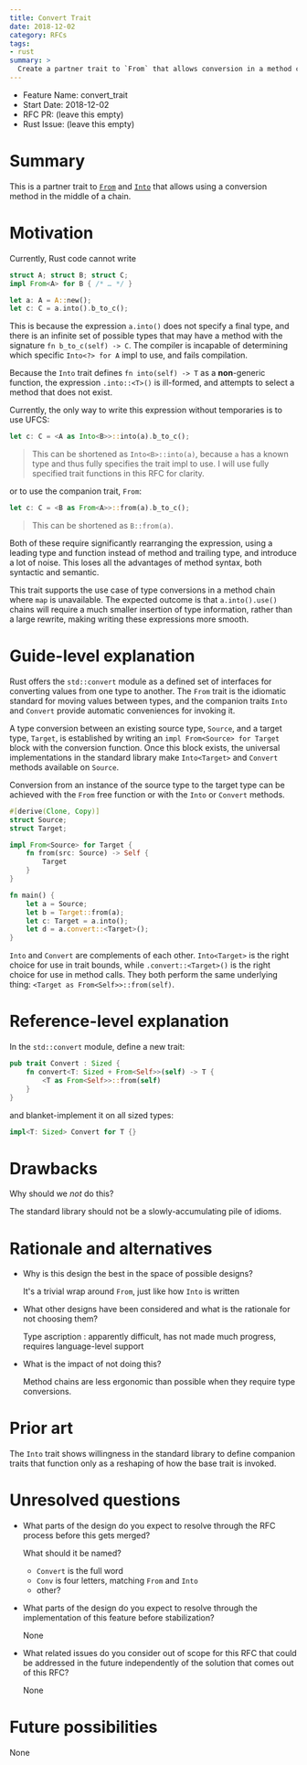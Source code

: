 ```yaml
---
title: Convert Trait
date: 2018-12-02
category: RFCs
tags:
- rust
summary: >
  Create a partner trait to `From` that allows conversion in a method chain.
---
```


- Feature Name: convert_trait
- Start Date: 2018-12-02
- RFC PR: (leave this empty)
- Rust Issue: (leave this empty)

# Summary
[summary]: #summary

This is a partner trait to [`From`] and [`Into`] that allows using a conversion
method in the middle of a chain.

# Motivation
[motivation]: #motivation

Currently, Rust code cannot write

```rust
struct A; struct B; struct C;
impl From<A> for B { /* … */ }

let a: A = A::new();
let c: C = a.into().b_to_c();
```

This is because the expression `a.into()` does not specify a final type, and
there is an infinite set of possible types that may have a method with the
signature `fn b_to_c(self) -> C`. The compiler is incapable of determining which
specific `Into<?> for A` impl to use, and fails compilation.

Because the `Into` trait defines `fn into(self) -> T` as a **non**-generic
function, the expression `.into::<T>()` is ill-formed, and attempts to select a
method that does not exist.

Currently, the only way to write this expression without temporaries is to use
UFCS:

```rust
let c: C = <A as Into<B>>::into(a).b_to_c();
```

> This can be shortened as `Into<B>::into(a)`, because `a` has a known type and
> thus fully specifies the trait impl to use. I will use fully specified trait
> functions in this RFC for clarity.

or to use the companion trait, `From`:

```rust
let c: C = <B as From<A>>::from(a).b_to_c();
```

> This can be shortened as `B::from(a)`.

Both of these require significantly rearranging the expression, using a leading
type and function instead of method and trailing type, and introduce a lot of
noise. This loses all the advantages of method syntax, both syntactic and
semantic.

This trait supports the use case of type conversions in a method chain where
`map` is unavailable. The expected outcome is that `a.into().use()` chains will
require a much smaller insertion of type information, rather than a large
rewrite, making writing these expressions more smooth.

# Guide-level explanation
[guide-level-explanation]: #guide-level-explanation

Rust offers the `std::convert` module as a defined set of interfaces for
converting values from one type to another. The `From` trait is the idiomatic
standard for moving values between types, and the companion traits `Into` and
`Convert` provide automatic conveniences for invoking it.

A type conversion between an existing source type, `Source`, and a target type,
`Target`, is established by writing an `impl From<Source> for Target` block with
the conversion function. Once this block exists, the universal implementations
in the standard library make `Into<Target>` and `Convert` methods available on
`Source`.

Conversion from an instance of the source type to the target type can be
achieved with the `From` free function or with the `Into` or `Convert` methods.

```rust
#[derive(Clone, Copy)]
struct Source;
struct Target;

impl From<Source> for Target {
    fn from(src: Source) -> Self {
        Target
    }
}

fn main() {
    let a = Source;
    let b = Target::from(a);
    let c: Target = a.into();
    let d = a.convert::<Target>();
}
```

`Into` and `Convert` are complements of each other. `Into<Target>` is the right
choice for use in trait bounds, while `.convert::<Target>()` is the right choice
for use in method calls. They both perform the same underlying thing:
`<Target as From<Self>>::from(self)`.

# Reference-level explanation
[reference-level-explanation]: #reference-level-explanation

In the `std::convert` module, define a new trait:

```rust
pub trait Convert : Sized {
    fn convert<T: Sized + From<Self>>(self) -> T {
        <T as From<Self>>::from(self)
    }
}
```

and blanket-implement it on all sized types:

```rust
impl<T: Sized> Convert for T {}
```

# Drawbacks
[drawbacks]: #drawbacks

Why should we *not* do this?

The standard library should not be a slowly-accumulating pile of idioms.

# Rationale and alternatives
[rationale-and-alternatives]: #rationale-and-alternatives

- Why is this design the best in the space of possible designs?

  It's a trivial wrap around `From`, just like how `Into` is written

- What other designs have been considered and what is the rationale for not
  choosing them?

  Type ascription : apparently difficult, has not made much progress, requires
  language-level support

- What is the impact of not doing this?

  Method chains are less ergonomic than possible when they require type
  conversions.

# Prior art
[prior-art]: #prior-art

The `Into` trait shows willingness in the standard library to define companion
traits that function only as a reshaping of how the base trait is invoked.

# Unresolved questions
[unresolved-questions]: #unresolved-questions

- What parts of the design do you expect to resolve through the RFC process
  before this gets merged?

  What should it be named?

  - `Convert` is the full word
  - `Conv` is four letters, matching `From` and `Into`
  - other?

- What parts of the design do you expect to resolve through the implementation
  of this feature before stabilization?

  None

- What related issues do you consider out of scope for this RFC that could be
  addressed in the future independently of the solution that comes out of this
  RFC?

  None

# Future possibilities
[future-possibilities]: #future-possibilities

None

[`From`]: https://doc.rust-lang.org/std/convert/trait.From.html
[`Into`]: https://doc.rust-lang.org/std/convert/trait.Into.html

